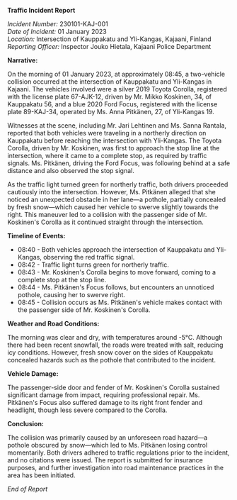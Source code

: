 **Traffic Incident Report**

*Incident Number:* 230101-KAJ-001  
*Date of Incident:* 01 January 2023  
*Location:* Intersection of Kauppakatu and Yli-Kangas, Kajaani, Finland  
*Reporting Officer:* Inspector Jouko Hietala, Kajaani Police Department  

**Narrative:**

On the morning of 01 January 2023, at approximately 08:45, a two-vehicle collision occurred at the intersection of Kauppakatu and Yli-Kangas in Kajaani. The vehicles involved were a silver 2019 Toyota Corolla, registered with the license plate 67-AJK-12, driven by Mr. Mikko Koskinen, 34, of Kauppakatu 56, and a blue 2020 Ford Focus, registered with the license plate 89-KAJ-34, operated by Ms. Anna Pitkänen, 27, of Yli-Kangas 19.

Witnesses at the scene, including Mr. Jari Lehtinen and Ms. Sanna Rantala, reported that both vehicles were traveling in a northerly direction on Kauppakatu before reaching the intersection with Yli-Kangas. The Toyota Corolla, driven by Mr. Koskinen, was first to approach the stop line at the intersection, where it came to a complete stop, as required by traffic signals. Ms. Pitkänen, driving the Ford Focus, was following behind at a safe distance and also observed the stop signal.

As the traffic light turned green for northerly traffic, both drivers proceeded cautiously into the intersection. However, Ms. Pitkänen alleged that she noticed an unexpected obstacle in her lane—a pothole, partially concealed by fresh snow—which caused her vehicle to swerve slightly towards the right. This maneuver led to a collision with the passenger side of Mr. Koskinen's Corolla as it continued straight through the intersection.

**Timeline of Events:**

- 08:40 - Both vehicles approach the intersection of Kauppakatu and Yli-Kangas, observing the red traffic signal.
- 08:42 - Traffic light turns green for northerly traffic.
- 08:43 - Mr. Koskinen's Corolla begins to move forward, coming to a complete stop at the stop line.
- 08:44 - Ms. Pitkänen's Focus follows, but encounters an unnoticed pothole, causing her to swerve right.
- 08:45 - Collision occurs as Ms. Pitkänen's vehicle makes contact with the passenger side of Mr. Koskinen's Corolla.

**Weather and Road Conditions:**

The morning was clear and dry, with temperatures around -5°C. Although there had been recent snowfall, the roads were treated with salt, reducing icy conditions. However, fresh snow cover on the sides of Kauppakatu concealed hazards such as the pothole that contributed to the incident.

**Vehicle Damage:**

The passenger-side door and fender of Mr. Koskinen's Corolla sustained significant damage from impact, requiring professional repair. Ms. Pitkänen's Focus also suffered damage to its right front fender and headlight, though less severe compared to the Corolla.

**Conclusion:**

The collision was primarily caused by an unforeseen road hazard—a pothole obscured by snow—which led to Ms. Pitkänen losing control momentarily. Both drivers adhered to traffic regulations prior to the incident, and no citations were issued. The report is submitted for insurance purposes, and further investigation into road maintenance practices in the area has been initiated.

*End of Report*